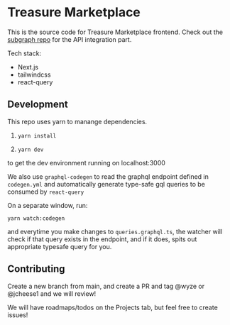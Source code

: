 # Treasure Marketplace

This is the source code for Treasure Marketplace frontend. Check out the [subgraph repo](https://github.com/TreasureProject/treasure-marketplace-subgraph) for the API integration part.

Tech stack:

- Next.js
- tailwindcss
- react-query

## Development

This repo uses yarn to manange dependencies.

1. `yarn install`

2. `yarn dev`

to get the dev environment running on localhost:3000

We also use `graphql-codegen` to read the graphql endpoint defined in `codegen.yml` and automatically generate type-safe gql queries to be consumed by `react-query`

On a separate window, run:

`yarn watch:codegen`

and everytime you make changes to `queries.graphql.ts`, the watcher will check if that query exists in the endpoint, and if it does, spits out appropriate typesafe query for you.

## Contributing

Create a new branch from main, and create a PR and tag @wyze or @jcheese1 and we will review!

We will have roadmaps/todos on the Projects tab, but feel free to create issues!
